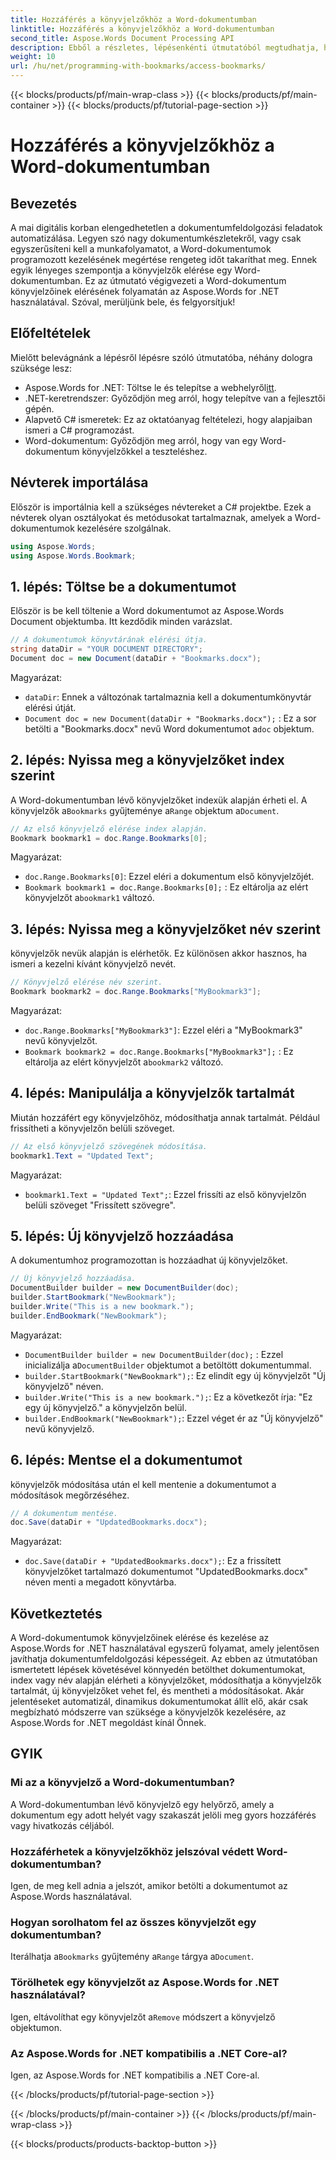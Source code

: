 ```yaml
---
title: Hozzáférés a könyvjelzőkhöz a Word-dokumentumban
linktitle: Hozzáférés a könyvjelzőkhöz a Word-dokumentumban
second_title: Aspose.Words Document Processing API
description: Ebből a részletes, lépésenkénti útmutatóból megtudhatja, hogyan érheti el és kezelheti a Word-dokumentumok könyvjelzőit az Aspose.Words for .NET használatával.
weight: 10
url: /hu/net/programming-with-bookmarks/access-bookmarks/
---
```


{{< blocks/products/pf/main-wrap-class >}}
{{< blocks/products/pf/main-container >}}
{{< blocks/products/pf/tutorial-page-section >}}

# Hozzáférés a könyvjelzőkhöz a Word-dokumentumban

## Bevezetés

A mai digitális korban elengedhetetlen a dokumentumfeldolgozási feladatok automatizálása. Legyen szó nagy dokumentumkészletekről, vagy csak egyszerűsíteni kell a munkafolyamatot, a Word-dokumentumok programozott kezelésének megértése rengeteg időt takaríthat meg. Ennek egyik lényeges szempontja a könyvjelzők elérése egy Word-dokumentumban. Ez az útmutató végigvezeti a Word-dokumentum könyvjelzőinek elérésének folyamatán az Aspose.Words for .NET használatával. Szóval, merüljünk bele, és felgyorsítjuk!

## Előfeltételek

Mielőtt belevágnánk a lépésről lépésre szóló útmutatóba, néhány dologra szüksége lesz:

-  Aspose.Words for .NET: Töltse le és telepítse a webhelyről[itt](https://releases.aspose.com/words/net/).
- .NET-keretrendszer: Győződjön meg arról, hogy telepítve van a fejlesztői gépén.
- Alapvető C# ismeretek: Ez az oktatóanyag feltételezi, hogy alapjaiban ismeri a C# programozást.
- Word-dokumentum: Győződjön meg arról, hogy van egy Word-dokumentum könyvjelzőkkel a teszteléshez.

## Névterek importálása

Először is importálnia kell a szükséges névtereket a C# projektbe. Ezek a névterek olyan osztályokat és metódusokat tartalmaznak, amelyek a Word-dokumentumok kezelésére szolgálnak.

```csharp
using Aspose.Words;
using Aspose.Words.Bookmark;
```

## 1. lépés: Töltse be a dokumentumot

Először is be kell töltenie a Word dokumentumot az Aspose.Words Document objektumba. Itt kezdődik minden varázslat.

```csharp
// A dokumentumok könyvtárának elérési útja.
string dataDir = "YOUR DOCUMENT DIRECTORY";
Document doc = new Document(dataDir + "Bookmarks.docx");
```

Magyarázat:
- `dataDir`: Ennek a változónak tartalmaznia kell a dokumentumkönyvtár elérési útját.
- `Document doc = new Document(dataDir + "Bookmarks.docx");` : Ez a sor betölti a "Bookmarks.docx" nevű Word dokumentumot a`doc` objektum.

## 2. lépés: Nyissa meg a könyvjelzőket index szerint

 A Word-dokumentumban lévő könyvjelzőket indexük alapján érheti el. A könyvjelzők a`Bookmarks` gyűjteménye a`Range` objektum a`Document`.

```csharp
// Az első könyvjelző elérése index alapján.
Bookmark bookmark1 = doc.Range.Bookmarks[0];
```

Magyarázat:
- `doc.Range.Bookmarks[0]`: Ezzel eléri a dokumentum első könyvjelzőjét.
- `Bookmark bookmark1 = doc.Range.Bookmarks[0];` : Ez eltárolja az elért könyvjelzőt a`bookmark1` változó.

## 3. lépés: Nyissa meg a könyvjelzőket név szerint

könyvjelzők nevük alapján is elérhetők. Ez különösen akkor hasznos, ha ismeri a kezelni kívánt könyvjelző nevét.

```csharp
// Könyvjelző elérése név szerint.
Bookmark bookmark2 = doc.Range.Bookmarks["MyBookmark3"];
```

Magyarázat:
- `doc.Range.Bookmarks["MyBookmark3"]`: Ezzel eléri a "MyBookmark3" nevű könyvjelzőt.
- `Bookmark bookmark2 = doc.Range.Bookmarks["MyBookmark3"];` : Ez eltárolja az elért könyvjelzőt a`bookmark2` változó.

## 4. lépés: Manipulálja a könyvjelzők tartalmát

Miután hozzáfért egy könyvjelzőhöz, módosíthatja annak tartalmát. Például frissítheti a könyvjelzőn belüli szöveget.

```csharp
// Az első könyvjelző szövegének módosítása.
bookmark1.Text = "Updated Text";
```

Magyarázat:
- `bookmark1.Text = "Updated Text";`: Ezzel frissíti az első könyvjelzőn belüli szöveget "Frissített szövegre".

## 5. lépés: Új könyvjelző hozzáadása

A dokumentumhoz programozottan is hozzáadhat új könyvjelzőket.

```csharp
// Új könyvjelző hozzáadása.
DocumentBuilder builder = new DocumentBuilder(doc);
builder.StartBookmark("NewBookmark");
builder.Write("This is a new bookmark.");
builder.EndBookmark("NewBookmark");
```

Magyarázat:
- `DocumentBuilder builder = new DocumentBuilder(doc);` : Ezzel inicializálja a`DocumentBuilder` objektumot a betöltött dokumentummal.
- `builder.StartBookmark("NewBookmark");`: Ez elindít egy új könyvjelzőt "Új könyvjelző" néven.
- `builder.Write("This is a new bookmark.");`: Ez a következőt írja: "Ez egy új könyvjelző." a könyvjelzőn belül.
- `builder.EndBookmark("NewBookmark");`: Ezzel véget ér az "Új könyvjelző" nevű könyvjelző.

## 6. lépés: Mentse el a dokumentumot

könyvjelzők módosítása után el kell mentenie a dokumentumot a módosítások megőrzéséhez.

```csharp
// A dokumentum mentése.
doc.Save(dataDir + "UpdatedBookmarks.docx");
```

Magyarázat:
- `doc.Save(dataDir + "UpdatedBookmarks.docx");`: Ez a frissített könyvjelzőket tartalmazó dokumentumot "UpdatedBookmarks.docx" néven menti a megadott könyvtárba.

## Következtetés

A Word-dokumentumok könyvjelzőinek elérése és kezelése az Aspose.Words for .NET használatával egyszerű folyamat, amely jelentősen javíthatja dokumentumfeldolgozási képességeit. Az ebben az útmutatóban ismertetett lépések követésével könnyedén betölthet dokumentumokat, index vagy név alapján elérheti a könyvjelzőket, módosíthatja a könyvjelzők tartalmát, új könyvjelzőket vehet fel, és mentheti a módosításokat. Akár jelentéseket automatizál, dinamikus dokumentumokat állít elő, akár csak megbízható módszerre van szüksége a könyvjelzők kezelésére, az Aspose.Words for .NET megoldást kínál Önnek.

## GYIK

### Mi az a könyvjelző a Word-dokumentumban?
A Word-dokumentumban lévő könyvjelző egy helyőrző, amely a dokumentum egy adott helyét vagy szakaszát jelöli meg gyors hozzáférés vagy hivatkozás céljából.

### Hozzáférhetek a könyvjelzőkhöz jelszóval védett Word-dokumentumban?
Igen, de meg kell adnia a jelszót, amikor betölti a dokumentumot az Aspose.Words használatával.

### Hogyan sorolhatom fel az összes könyvjelzőt egy dokumentumban?
 Iterálhatja a`Bookmarks` gyűjtemény a`Range` tárgya a`Document`.

### Törölhetek egy könyvjelzőt az Aspose.Words for .NET használatával?
 Igen, eltávolíthat egy könyvjelzőt a`Remove` módszert a könyvjelző objektumon.

### Az Aspose.Words for .NET kompatibilis a .NET Core-al?
Igen, az Aspose.Words for .NET kompatibilis a .NET Core-al.

{{< /blocks/products/pf/tutorial-page-section >}}

{{< /blocks/products/pf/main-container >}}
{{< /blocks/products/pf/main-wrap-class >}}

{{< blocks/products/products-backtop-button >}}
